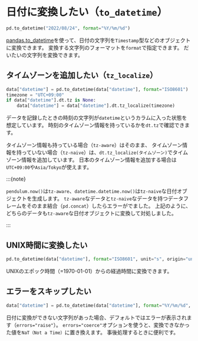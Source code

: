 # 日付に変換したい（``to_datetime``）

```python
pd.to_datetime("2022/08/24", format="%Y/%m/%d")
```

[pandas.to_datetime](https://pandas.pydata.org/pandas-docs/stable/reference/api/pandas.to_datetime.html)を使って、日付の文字列を``Timestamp``型などのオブジェクトに変換できます。
変換する文字列のフォーマットを``format``で指定できます。
だいたいの文字列を変換できます。

## タイムゾーンを追加したい（``tz_localize``）

```python
data["datetime"] = pd.to_datetime(data["datetime"], format="ISO8601")
timezone = "UTC+09:00"
if data["datetime"].dt.tz is None:
    data["datetime"] = data["datetime"].dt.tz_localize(timezone)
```

データを記録したときの時刻の文字列が``datetime``というカラムに入った状態を想定しています。
時刻のタイムゾーン情報を持っているかを``dt.tz``で確認できます。

タイムゾーン情報も持っている場合（``tz-aware``）はそのまま、
タイムゾーン情報を持っていない場合（``tz-naive``）は、``dt.tz_localize(タイムゾーン)``でタイムゾーン情報を追加しています。
日本のタイムゾーン情報を追加する場合は``UTC+09:00``や``Asia/Tokyo``が使えます。

:::{note}

``pendulum.now()``は``tz-aware``、``datetime.datetime.now()``は``tz-naive``な日付オブジェクトを生成します。
``tz-aware``なデータと``tz-naive``なデータを持つデータフレームをそのまま結合（``pd.concat``）したらエラーがでました。
上記のように、どちらのデータも``tz-aware``な日付オブジェクトに変換して対処しました。

:::

## UNIX時間に変換したい

```python
pd.to_datetime(data["datetime"], format="ISO8601", unit="s", origin="unix")
```

UNIXのエポック時間（=1970-01-01）からの経過時間に変換できます。

## エラーをスキップしたい

```python
data["datetime"] = pd.to_datetime(data["datetime"], format="%Y/%m/%d", errors="coerce")
```

日付に変換ができない文字列があった場合、デフォルトではエラーが表示されます（``errors="raise"``）。
``errors="coerce"``オプションを使うと、変換できなかった値を``NaT（Not a Time）``に置き換えます。
事後処理するときに便利です。

